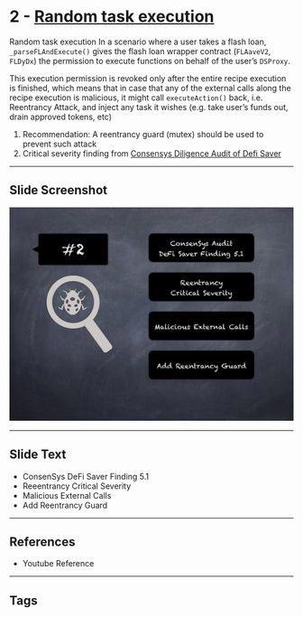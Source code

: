 
# 2 - [Random task execution](./Random%20task%20execution.md)

Random task execution In a scenario where a user takes a flash loan, `_parseFLAndExecute()` gives the flash loan wrapper contract (`FLAaveV2`, `FLDyDx`) the permission to execute functions on behalf of the user’s `DSProxy`. 

This execution permission is revoked only after the entire recipe execution is finished, which means that in case that any of the external calls along the recipe execution is malicious, it might call `executeAction()` back, i.e. Reentrancy Attack, and inject any task it wishes (e.g. take user’s funds out, drain approved tokens, etc)

1. Recommendation: A reentrancy guard (mutex) should be used to prevent such attack
2. Critical severity finding from [Consensys Diligence Audit of Defi Saver](https://consensys.net/diligence/audits/2021/03/defi-saver/#random-task-execution)
___
## Slide Screenshot
![002.png](../../images/7.%20Audit%20Findings%20101/002.png)
___
## Slide Text
- ConsenSys DeFi Saver Finding 5.1
- Reeentrancy Critical Severity
- Malicious External Calls
- Add Reentrancy Guard
___
## References
- Youtube Reference
___
## Tags
